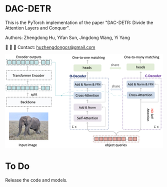# DAC-DETR

This is the PyTorch implementation of the paper "DAC-DETR: Divide the Attention Layers and Conquer".

Authors: Zhengdong Hu, Yifan Sun, Jingdong Wang, Yi Yang

&#x1F4E7; &#x1F4E7; &#x1F4E7; Contact: huzhengdongcs@gmail.com

![image](https://github.com/huzhengdongcs/DAC-DETR/blob/main/figs/pipline.jpg)
# To Do

Release the code and models.
